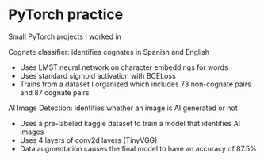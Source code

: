 # PyTorch practice

Small PyTorch projects I worked in

Cognate classifier: identifies cognates in Spanish and English
* Uses LMST neural network on character embeddings for words
* Uses standard sigmoid activation with BCELoss
* Trains from a dataset I organized which includes 73 non-cognate pairs and 87 cognate pairs


AI Image Detection: identifies whether an image is AI generated or not
* Uses a pre-labeled kaggle dataset to train a model that identifies AI images
* Uses 4 layers of conv2d layers (TinyVGG)
* Data augmentation causes the final model to have an accuracy of 87.5%
